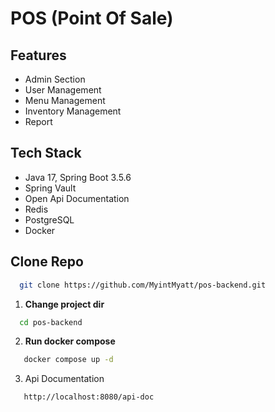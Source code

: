 # POS (Point Of Sale)

## Features

- Admin Section
- User Management
- Menu Management
- Inventory Management
- Report

## Tech Stack 

- Java 17, Spring Boot 3.5.6
- Spring Vault
- Open Api Documentation
- Redis
- PostgreSQL
- Docker

## Clone Repo
```bash
  git clone https://github.com/MyintMyatt/pos-backend.git
```
1. **Change project dir**
```bash
  cd pos-backend
```
2. **Run docker compose**
```bash
   docker compose up -d
```

3. Api Documentation
```bash
   http://localhost:8080/api-doc
```